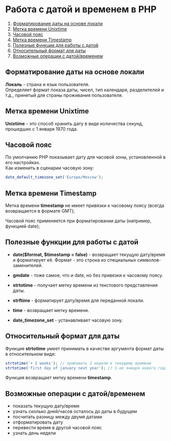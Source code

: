 # Работа с датой и временем в PHP

1. [Форматирование даты на основе локали](#1)
2. [Метка времени Unixtime](#2)
3. [Часовой пояс](#3)
4. [Метка времени Timestamp](#4)
5. [Полезные функции для работы с датой](#5)
6. [Относительный формат для даты](#6)
7. [Возможные операции с датой/временем](#7)

<a name="1"><h2>Форматирование даты на основе локали</h2></a>

**Локаль** - страна и язык пользователя.  
Определяет формат показа даты, чисел, тип календаря, разделителей и т.д., принятый для страны проживания пользователя. 

<a name="2"><h2>Метка времени Unixtime</h2></a>

**Unixtime** - это способ хранить дату в виде количества секунд, прошедших с 1 января 1970 года.

<a name="3"><h2>Часовой пояс</h2></a>

По умолчанию PHP показывает дату для часовой зоны, установленной в его настройках.  
Как изменить в сценарии часовую зону:
```php
date_default_timezone_set('Europe/Moscow');
```

<a name="4"><h2>Метка времени Timestamp</h2></a>

Метка времени **timestamp** не имеет привязки к часовому поясу (всегда возвращается в формате GMT); 

Часовой пояс применяется при форматировании даты (например, функцией date);

<a name="5"><h2>Полезные функции для работы с датой</h2></a>

- **date($format, $timestamp = false)** - возвращает текущую дату/время и форматирует её. 
Формат - это строка из специальных символов-заменителей.

- **gmdate** - тоже самое, что и date, но без привязки к часовому поясу.

- **strtotime** - получает метку времени из текстового представления даты.

- **strftime** - форматирует дату/время для переданной локали.

- **time** - возвращает метку времени.

- **date_timezone_set** - устанавливает часовую зону.

<a name="6"><h2>Относительный формат для даты</h2></a>

Функция **strtotime** умеет принимать в качестве аргумента формат даты в относительном виде:
```php
strtotime('+ 2 weeks'); // прибавить 2 недели к текущему времени
strtotime('first day of january next year'); // 1-ое января нового года
```
Функция возвращает метку времени **timestamp**.

<a name="7"><h2>Возможные операции с датой/временем</h2></a>

- показать текущую дату/время
- узнать сколько дней/часов осталось до даты в будущем
- посчитать разницу между двумя датами
- отформатировать дату
- перевести время в другой часовой пояс
- узнать день недели












